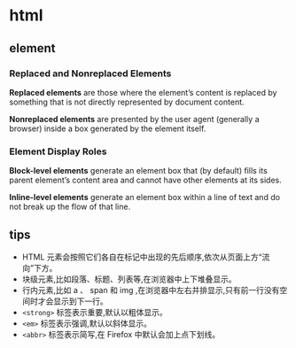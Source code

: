 # html

## element

###	Replaced and Nonreplaced Elements

**Replaced elements** are those where the element’s content is replaced by something that is not directly represented by document content.

**Nonreplaced elements** are presented by the user agent (generally a browser) inside a box generated by the element itself.

### Element Display Roles

**Block-level elements** generate an element box that (by default) fills its parent element’s content area and cannot have other elements at its sides.

**Inline-level elements** generate an element box within a line of text and do not break up the flow of that line.

## tips

- HTML 元素会按照它们各自在标记中出现的先后顺序,依次从页面上方“流向”下方。
- 块级元素,比如段落、标题、列表等,在浏览器中上下堆叠显示。
- 行内元素,比如 a 、 span 和 img ,在浏览器中左右并排显示,只有前一行没有空间时才会显示到下一行。
- `<strong>` 标签表示重要,默认以粗体显示。
- `<em>` 标签表示强调,默认以斜体显示。
- `<abbr>` 标签表示简写,在 Firefox 中默认会加上点下划线。
